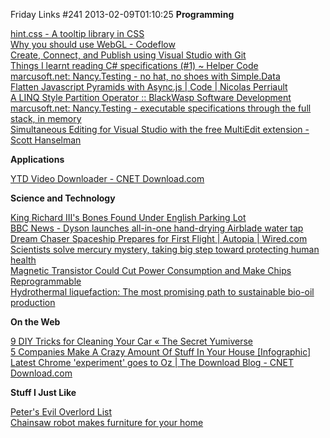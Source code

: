 Friday Links #241
2013-02-09T01:10:25
**Programming**

[hint.css - A tooltip library in CSS](http://kushagragour.in/lab/hint/)   
[Why you should use WebGL - Codeflow](http://codeflow.org/entries/2013/feb/02/why-you-should-use-webgl/)   
[Create, Connect, and Publish using Visual Studio with Git](http://blogs.msdn.com/b/visualstudioalm/archive/2013/02/06/set-up-connect-and-publish-using-visual-studio-with-git.aspx)   
[Things I learnt reading C# specifications (#1) ~ Helper Code](http://blog.drorhelper.com/2013/02/things-i-learnt-reading-c.html)   
[marcusoft.net: Nancy.Testing - no hat, no shoes with Simple.Data](http://www.marcusoft.net/2013/02/NancyTesting4.html)   
[Flatten Javascript Pyramids with Async.js | Code | Nicolas Perriault](https://nicolas.perriault.net/code/2013/flatten-javascript-pyramids-with-async-js/)   
[A LINQ Style Partition Operator :: BlackWasp Software Development](http://www.blackwasp.co.uk/LinqPartition.aspx)   
[marcusoft.net: Nancy.Testing - executable specifications through the full stack, in memory](http://www.marcusoft.net/2013/02/NancyTesting5.html)   
[Simultaneous Editing for Visual Studio with the free MultiEdit extension - Scott Hanselman](http://www.hanselman.com/blog/SimultaneousEditingForVisualStudioWithTheFreeMultiEditExtension.aspx)

**Applications**

[YTD Video Downloader - CNET Download.com](http://download.cnet.com/YTD-Video-Downloader/3000-2071_4-10647340.html?tag=dropDownForm;pop)

**Science and Technology**

[King Richard III's Bones Found Under English Parking Lot](http://www.popsci.com/science/article/2013-02/dna-confirmation-bones-found-beneath-english-parking-lot-belonged-hated-king-richard-iii)   
[BBC News - Dyson launches all-in-one hand-drying Airblade water tap](http://www.bbc.co.uk/news/technology-21323365)   
[Dream Chaser Spaceship Prepares for First Flight | Autopia | Wired.com](http://www.wired.com/autopia/2013/02/dream-chaser-spaceship/)   
[Scientists solve mercury mystery, taking big step toward protecting human health](http://www.sciencedaily.com/releases/2013/02/130207141450.htm)   
[Magnetic Transistor Could Cut Power Consumption and Make Chips Reprogrammable](http://hardware.slashdot.org/story/13/02/02/2249241/magnetic-transistor-could-cut-power-consumption-and-make-chips-reprogrammable)   
[Hydrothermal liquefaction: The most promising path to sustainable bio-oil production](http://www.sciencedaily.com/releases/2013/02/130206162229.htm)

**On the Web**

[9 DIY Tricks for Cleaning Your Car « The Secret Yumiverse](http://thesecretyumiverse.wonderhowto.com/how-to/9-diy-tricks-for-cleaning-your-car-0141778/)   
[5 Companies Make A Crazy Amount Of Stuff In Your House [Infographic]](http://www.popsci.com/science/article/2013-02/5-companies-make-crazy-amount-stuff-your-house-infographic)   
[Latest Chrome 'experiment' goes to Oz | The Download Blog - CNET Download.com](http://download.cnet.com/8301-2007_4-57567692-12/latest-chrome-experiment-goes-to-oz/?tag=rb_content;main)

**Stuff I Just Like**

[Peter's Evil Overlord List](http://www.eviloverlord.com/lists/overlord.html)   
[Chainsaw robot makes furniture for your home](http://robotzeitgeist.com/2013/02/chainsaw-robot-makes-furniture-for-your-home.html)
